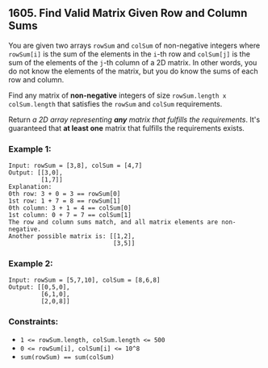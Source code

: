 ## 1605. Find Valid Matrix Given Row and Column Sums

You are given two arrays ```rowSum``` and ```colSum``` of non-negative integers where ```rowSum[i]``` is the sum of the elements in the ```i```-th row and ```colSum[j]``` is the sum of the elements of the ```j```-th column of a 2D matrix. In other words, you do not know the elements of the matrix, but you do know the sums of each row and column.

Find any matrix of **non-negative** integers of size ```rowSum.length x colSum.length``` that satisfies the ```rowSum``` and ```colSum``` requirements.

Return *a 2D array representing **any** matrix that fulfills the requirements*. It's guaranteed that **at least one** matrix that fulfills the requirements exists.

### Example 1:
```
Input: rowSum = [3,8], colSum = [4,7]
Output: [[3,0],
         [1,7]]
Explanation:
0th row: 3 + 0 = 3 == rowSum[0]
1st row: 1 + 7 = 8 == rowSum[1]
0th column: 3 + 1 = 4 == colSum[0]
1st column: 0 + 7 = 7 == colSum[1]
The row and column sums match, and all matrix elements are non-negative.
Another possible matrix is: [[1,2],
                             [3,5]]
```
### Example 2:
```
Input: rowSum = [5,7,10], colSum = [8,6,8]
Output: [[0,5,0],
         [6,1,0],
         [2,0,8]]
```

### Constraints:

* ```1 <= rowSum.length, colSum.length <= 500```
* ```0 <= rowSum[i], colSum[i] <= 10^8```
* ```sum(rowSum) == sum(colSum)```
